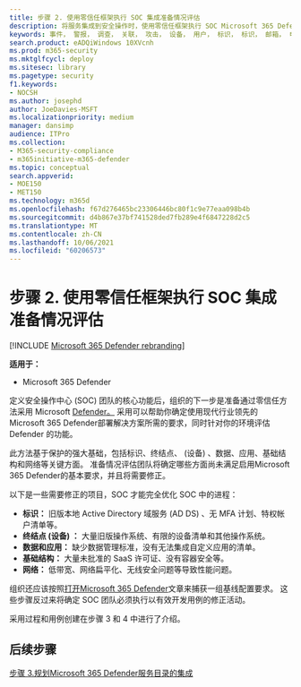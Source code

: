 ```yaml
---
title: 步骤 2. 使用零信任框架执行 SOC 集成准备情况评估
description: 将服务集成到安全操作时，使用零信任框架执行 SOC Microsoft 365 Defender准备情况评估的基础知识。
keywords: 事件， 警报， 调查， 关联， 攻击， 设备， 用户， 标识， 标识， 邮箱， 电子邮件， 365， microsoft， m365， 事件响应， 网络攻击， secops， 安全操作， soc
search.product: eADQiWindows 10XVcnh
ms.prod: m365-security
ms.mktglfcycl: deploy
ms.sitesec: library
ms.pagetype: security
f1.keywords:
- NOCSH
ms.author: josephd
author: JoeDavies-MSFT
ms.localizationpriority: medium
manager: dansimp
audience: ITPro
ms.collection:
- M365-security-compliance
- m365initiative-m365-defender
ms.topic: conceptual
search.appverid:
- MOE150
- MET150
ms.technology: m365d
ms.openlocfilehash: f67d276465bc23306446bc80f1c9e77eaa098b4b
ms.sourcegitcommit: d4b867e37bf741528ded7fb289e4f6847228d2c5
ms.translationtype: MT
ms.contentlocale: zh-CN
ms.lasthandoff: 10/06/2021
ms.locfileid: "60206573"
---
```

# <a name="step-2-perform-a-soc-integration-readiness-assessment-using-the-zero-trust-framework"></a>步骤 2. 使用零信任框架执行 SOC 集成准备情况评估

[!INCLUDE [Microsoft 365 Defender rebranding](../includes/microsoft-defender.md)]

**适用于：**
- Microsoft 365 Defender

定义安全操作中心 (SOC) 团队的核心功能后，组织的下一步是准备通过零信任方法采用 Microsoft [Defender。](/security/zero-trust/) 采用可以帮助你确定使用现代行业领先的Microsoft 365 Defender部署解决方案所需的要求，同时针对你的环境评估 Defender 的功能。 

此方法基于保护的强大基础，包括标识、终结点、 (设备) 、数据、应用、基础结构和网络等关键方面。 准备情况评估团队将确定哪些方面尚未满足启用Microsoft 365 Defender的基本要求，并且将需要修正。 

以下是一些需要修正的项目，SOC 才能完全优化 SOC 中的进程：

- **标识：**     旧版本地 Active Directory 域服务 (AD DS) 、无 MFA 计划、特权帐户清单等。
- **终结点 (设备) ：**  大量旧版操作系统、有限的设备清单和其他操作系统。
- **数据和应用：**    缺少数据管理标准，没有无法集成自定义应用的清单。
- **基础结构：**   大量未批准的 SaaS 许可证、没有容器安全等。
- **网络：**   低带宽、网络扁平化、无线安全问题等导致性能问题。

组织还应该按照[打开Microsoft 365 Defender](m365d-enable.md)文章来捕获一组基线配置要求。 这些步骤反过来将确定 SOC 团队必须执行以有效开发用例的修正活动。 

采用过程和用例创建在步骤 3 和 4 中进行了介绍。

## <a name="next-step"></a>后续步骤

[步骤 3.规划Microsoft 365 Defender服务目录的集成](integrate-microsoft-365-defender-secops-services.md)
